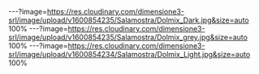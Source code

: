 ---?image=https://res.cloudinary.com/dimensione3-srl/image/upload/v1600854235/Salamostra/Dolmix_Dark.jpg&size=auto 100%
---?image=https://res.cloudinary.com/dimensione3-srl/image/upload/v1600854235/Salamostra/Dolmix_grey.jpg&size=auto 100%
---?image=https://res.cloudinary.com/dimensione3-srl/image/upload/v1600854234/Salamostra/Dolmix_Light.jpg&size=auto 100%